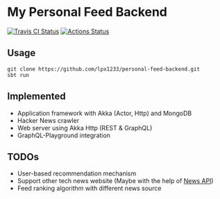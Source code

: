 # My Personal Feed Backend
[![Travis CI Status](https://travis-ci.org/lpx1233/personal-feed-backend.svg?branch=master)](https://travis-ci.org/lpx1233/personal-feed-backend) [![Actions Status](https://github.com/lpx1233/personal-feed-backend/workflows/Scala%20CI/badge.svg)](https://github.com/lpx1233/personal-feed-backend/actions)

## Usage
```
git clone https://github.com/lpx1233/personal-feed-backend.git
sbt run
```

## Implemented
* Application framework with Akka (Actor, Http) and MongoDB
* Hacker News crawler
* Web server using Akka Http (REST & GraphQL)
* GraphQL-Playground integration

## TODOs
* User-based recommendation mechanism
* Support other tech news website (Maybe with the help of [News API](https://newsapi.org/))
* Feed ranking algorithm with different news source
